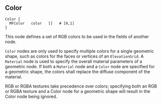 ## Color

```
Color {
  MFColor   color   []   # [0,1]
}
```

This node defines a set of RGB colors to be used in the fields of another node.

`Color` nodes are only used to specify multiple colors for a single geometric
shape, such as colors for the faces or vertices of an `ElevationGrid`. A
`Material` node is used to specify the overall material parameters of a
geometric node. If both a `Material` node and a `Color` node are specified for a
geometric shape, the colors shall replace the diffuse component of the material.

RGB or RGBA textures take precedence over colors; specifying both an RGB or RGBA
texture and a Color node for a geometric shape will result in the Color node
being ignored.

